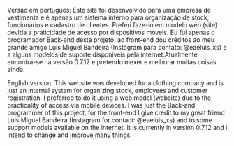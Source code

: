 Versão em português:
Este site foi desenvolvido para uma empresa de vestimenta e é apenas um sistema interno para organização de stock, funcionários e cadastro de clientes. Preferi faze-lo em modelo web (site) devida a praticidade de acesso por dispositivos móveis. Eu fui apenas o programador Back-and deste projeto, ao front-end dou créditos ao meu grande amigo Luis Miguel Bandeira (Instagram para contato: @eaeluis_xs) e a alguns modelos de suporte disponíveis pela internet.Atualmente encontra-se na versão 0.7.12 e pretendo mexer e melhorar muitas coisas ainda.

English version:
This website was developed for a clothing company and is just an internal system for organizing stock, employees and customer registration. I preferred to do it using a web model (website) due to the practicality of access via mobile devices. I was just the Back-and programmer of this project, for the front-end I give credit to my great friend Luis Miguel Bandeira (Instagram for contact: @eaeluis_xs) and to some support models available on the internet. It is currently in version 0.7.12 and I intend to change and improve many things.
